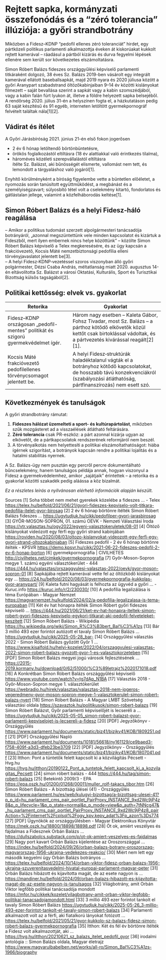 # Rejtett sapka, kormányzati összefonódás és a “zéró tolerancia” illúziója: a győri strandbotrány

Miközben a Fidesz–KDNP “pedofil ellenes zéró toleranciát” hirdet, egy pártközeli politikus parlamenti alkalmazottja éveken át kiskorúakat kukkolt rejtett kamerával – ráadásul a pártból kizárás és durva fegyelmi lépések ellenére sem került sor következetes elszámoltatásra.

Simon Róbert Balázs fideszes országgyűlési képviselő parlamenti titkáraként dolgozó, 38 éves Sz. Balázs 2019-ben vásárolt egy integrált kamerával ellátott baseball­sapkát, majd 2019 nyara és 2020 júliusa között a győri Aranypart szabadstrand öltözőkabinjaiban 9–14 év közötti kislányokat filmezett – saját bevallása szerint a sapkát vagy a kabin szomszédjából, vagy a kabin falán fúrt lyukon át, illetve a földre helyezett sapka belsejéből. A rendőrség 2020. július 31-én a helyszínen fogta el, a házkutatáson pedig 63 saját készítésű és 91 egyéb, interneten letöltött gyermekpornográf felvételt találtak nála[1][2].

## Vádirat és ítélet  
A Győri Járásbíróság 2021. június 21-én első fokon jogerősen  
-  2 év 6 hónap letöltendő börtönbüntetésre,  
-  örökös foglalkozástól eltiltásra (18 év alattiakkal való érintkezés tilalma),  
-  hároméves közéleti szerepvállalástól eltiltásra  
ítélte Sz. Balázst, aki bűnösségét elismerte, vallomást nem tett, és lemondott a tárgyaláshoz való jogáról[1].  

Enyhítő körülményként a bíróság figyelembe vette a büntetlen előéletet, a nyomozás során tanúsított együttműködést, a megbánást és a személyiségzavart; súlyosbító tétel volt a cselekmény kitartó, fondorlatos és gátlástalan jellege, valamint a közfelháborodás keltése[1].

## Simon Róbert Balázs és a helyi Fidesz‐háló reagálása  
– Amikor a politikus tudomást szerzett alpolgármesteri tanácsadója botrányáról, „azonnal megszüntettünk vele minden kapcsolatot és kizártuk a Fideszből, mert ilyen embernek nincs helye közöttünk” – közölte Simon Róbert Balázs képviselő a Telex megkeresésére, és az ügy kapcsán a frakcióvezető, Kocsis Máté nemzetbiztonsági pedofília elleni törvényjavaslatot jelentett be[3].  
– A helyi Fidesz‐KDNP‐vezetéssel szoros viszonyban álló győri polgármester, Dézsi Csaba András, méltatlanság miatt 2020. augusztus 14-én eltávolította Sz. Balázst a városi Oktatási, Kulturális, Sport és Turisztikai Bizottság külsős tagságából[2].

## Politikai kettősség: elvek vs. gyakorlat  
| Retorika | Gyakorlat |
|----------|-----------|
| Fidesz–KDNP országosan „pedofil-mentes” politikát és szigorú gyermekvédelmet ígér. | Három nagy esetben – Kaleta Gábor, Fohsz Tivadar, most Sz. Balázs – a párthoz kötődő elkövetők közül kettőt csak birtoklással vádoltak, és a pártvezetés kivárással reagált[2][1]. |
| Kocsis Máté frakcióvezető pedofilellenes törvénycsomagot jelentett be. | A helyi Fidesz‐struktúrák haladéktalanul vágták el a botrányhoz kötődő kapcsolatokat, de hosszabb távú konzekvenciákról (szabályozási átláthatóság, pártfinanszírozás) nem esett szó. |

## Következmények és tanulságok  
A győri strandbotrány rámutat:
1. **Fideszes hálózat üzemelteti a sport- és kultúrapártolást**, miközben szűk mozgásteret ad a visszaélések átlátható feltárására.  
2. **Zéró tolerancia** csak PR-eszköz: a párt azonnal kizárja ugyan az elkövetőt, de a pártkapcsolatok rendszerének reformjáról nem beszél.  
3. A törvényalkotás nem helyettesíti a politikai elszámoltathatóságot: hiába ígérnek szigorítást, a botrányok kapcsán rendre a politikai lojalitás és a hatalmi stabilitás nyernek.

A Sz. Balázs-ügy nem pusztán egy percről percre dokumentálható bűncselekmény, hanem tanulságos példája annak, hogyan viszonyul a Fidesz a gyermekvédelemhez, amikor „sajátjaik” érintettek – a retorika és a gyakorlat közötti szakadék pedig aláássa a köz bizalmát.

*Ez a részletes leírás a nyilvánosan elérhető információk alapján készült.*

Sources
[1] Soha többet nem mehet gyerekek közelébe a fideszes ... - Telex https://telex.hu/belfold/2021/06/21/gyori-fideszes-kepviselo-volt-titkara-pedofilia-itelet-gyor-birosag
[2] 2 év 6 hónap börtönre ítélték Simon Róbert Balázs fideszes ... https://ugytudjuk.hu/cikk/pedofilper-gyori-jarasbirosag
[3] GYŐR-MOSON-SOPRON, 01. számú OEVK - Nemzeti Választási Iroda https://vtr.valasztas.hu/ogy2022/egyeni-valasztokeruletek/08-01
[4] Öltöző kislányokat videózott egy férfi egy győri strand kabinjában https://roviden.hu/2020/08/03/oltozo-kislanyokat-videozott-egy-ferfi-egy-gyori-strand-oltozokabinjaban
[5] Fideszes pedofil - 2 év 6 hónap börtönre ítélték - KPSVR https://demo.kpsvr.hu/cikk/2021-06-22-fideszes-pedofil-2-ev-6-honap-borton
[6] gyermekpornográfia | CIVILHETES http://civilhetes.net/cimkek/gyermekpornografia
[7] Győr-Moson-Sopron megye 1. számú egyéni választókerület - 444 https://444.hu/valasztas/orszaggyulesi-valasztas-2022/oevk/gyor-moson-sopron-01
[8] Sapkájába rejtett kamerával vette fel az öltözködő kislányokat egy ... https://24.hu/belfold/2020/08/03/gyermekpornografia-kukkolas-gyor-aranypart/
[9] Kaleta futni hagyását is felhozta az ügyvéd a győri ... - Kuruc.info https://kuruc.info/r/2/230030/
[10] A pedofília legalizálása is téma Európában - Magyar Nemzet https://magyarnemzet.hu/kulfold/2024/02/a-pedofilia-legalizalasa-is-tema-europaban
[11] Két év hat hónapra ítélték Simon Róbert győri fideszes képviselő ... https://444.hu/2021/06/21/ket-ev-hat-honapra-iteltek-simon-robert-gyori-fideszes-kepviselo-egykori-titkarat-aki-pedofil-felveteleket-keszitett
[12] Simon Róbert Balázs - Wikipédia https://hu.wikipedia.org/wiki/Simon_R%C3%B3bert_Bal%C3%A1zs
[13] Bár 3 millió 493 ezer forintot autózott el tavaly Simon Róbert Balázs ... https://ugytudjuk.hu/cikk/2025-05-28_bar-
[14] Országgyűlési választás 2022 - Simon Róbert Balázs győzött Győr 1 ... https://www.kisalfold.hu/helyi-kozelet/2022/04/orszaggyulesi-valasztas-2022-simon-robert-balazs-gyozott-gyor-1-es-valasztokorzeteben
[15] [PDF] Simon Róbert Balázs megyei jogú városok fejlesztésének ... https://2015-2019.kormany.hu/download/0/62/51000/%C3%89letrajz%2020171018.pdf
[16] A Konkrétban Simon Róbert Balázs országgyűlési képviselő https://www.youtube.com/watch?v=tg7dAp_N1BA
[17] Választás 2018 - Győr-Moson-Sopron megye 1. választókerület https://webradio.hu/hirek/valasztas/valasztas-2018-nem-jogeros-vegeredmeny-gyor-moson-sopron-megye-1-valasztokerulet-simon-robert-balazs-nyert
[18] Simon Róbert Balázs - A Magyar LMBT Szövetség választási oldala https://szavaztok.hu/politikusok/simon-robert-balazs
[19] Simon Róbert Balázst, Győr parlamenti képviselőjét is lecseréli a ... https://ugytudjuk.hu/cikk/2025-05-05_simon-robert-balazst-gyor-parlamenti-kepviselojet-is-lecsereli-a-fidesz
[20] [PDF] Jegyzőkönyv - Országgyűlés https://www.parlament.hu/documents/static/biz41/bizjkv41/KOB/1809251.pdf
[21] [PDF] Országgyűlési Napló https://www.parlament.hu/documents/10181/56618/ny161129/ce9baed3-f758-409f-a3d3-dfeb23be3709
[22] [PDF] Jegyzőkönyv - Országgyűlés https://www.parlament.hu/documents/static/biz41/bizjkv41/KOB/1807041.pdf
[23] Itthon: Pont a tüntetők felett kapcsolt ki a közvilágítás Pécsett - Hvg.hu https://hvg.hu/itthon/20190122_Pont_a_tuntetok_felett_kapcsolt_ki_a_kozvilagitas_Pecsett
[24] simon róbert balázs - 444 https://444.hu/tag/simon-robert-balazs
[25] Betekintő 2009/3 - EPA https://epa.oszk.hu/01200/01268/00011/muller_rolf-takacs_tibor.htm
[26] Simon Róbert Balázs - A bizottság ülései (41) - Országgyűlés https://www.parlament.hu/es/web/kulugyi-bizottsag/a-bizottsag-ulesei-41?p_p_id=hu_parlament_cms_pair_portlet_PairProxy_INSTANCE_9xd2Wc9jP4z8&p_p_lifecycle=1&p_p_state=normal&p_p_mode=view&p_auth=7tNNcg47&_hu_parlament_cms_pair_portlet_PairProxy_INSTANCE_9xd2Wc9jP4z8_pairAction=%2Finternet%2Fcplsql%2Fogy_kpv.kepv_adat%3Fp_azon%3Ds774
[27] [PDF] Ügynökök az országgyűlésben - Magyar Elektronikus Könyvtár https://mek.oszk.hu/18800/18898/18898.pdf
[28] Öt ok, amiért veszélyes és fájdalmas a Fidesznek Orbán Balázs ... https://dullszabolcs.substack.com/p/ot-ok-amiert-veszelyes-es-fajdalmas
[29] Nagy port kavart Orbán Balázs kijelentése az Oroszországgal ... https://index.hu/belfold/2024/09/26/orban-balazs-botrany-oroszorszag-magyarorszag-1956-ukrajna-vedekezes-reakcio/
[30] Miért nem lett egy második kegyelmi ügy Orbán Balázs botrányos ... https://telex.hu/belfold/2024/10/14/orban-viktor-fidesz-orban-balazs-1956-ukrajna-szuverenitasvedelmi-hivatal-europai-parlament-magyar-peter
[31] Orbán Balázs hibázott és kijavította magát, de az esete nagyon is ... https://mandiner.hu/belfold/2024/09/orban-balazs-hibazott-es-kijavitotta-magat-de-az-esete-nagyon-is-tanulsagos
[32] Világbotrány, amit Orbán Viktor legfőbb politikai tanácsadója mondott https://mfor.hu/cikkek/kozelet/vilagbotrany-amit-orban-viktor-legfobb-politikai-tanacsadojamondott.html
[33] 3 millió 493 ezer forintot tankolt el tavaly Simon Róbert Balázs https://ugytudjuk.hu/cikk/2025-05-26_3-millio-493-ezer-forintot-tankolt-el-tavaly-simon-robert-balazs
[34] Parlamenti alkalmazott volt az a férfi, aki fiatalkorú lányokat fotózott ... https://telex.hu/belfold/2021/05/21/gyor-kukkolo-sz-balazs-fidesz-simon-robert-balazs-gyermekpornografia
[35] Itthon: Két és fél év börtönre ítélték a Fidesz volt alkalmazottját, aki ... https://hvg.hu/itthon/20210621_sz_balazs_itelet_pedofil_gyor
[36] irodalmi antológia :: Simon Balázs oldala, Magyar életrajz https://www.magyarulbabelben.net/works/all-ro/Simon_Bal%C3%A1zs-1966/biography
